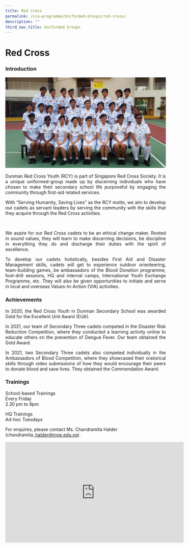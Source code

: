 ```yaml
---
title: Red Cross
permalink: /cca-programme/Uniformed-Groups/red-cross/
description: ""
third_nav_title: Uniformed Groups
---
```

# Red Cross

### Introduction

![](/images/Student%20Development%20Programme/CCA%20Programme/Uniformed%20Groups/red_cross.jpg)

<p style="text-align: justify;">Dunman Red Cross Youth (RCY) is part of Singapore Red Cross Society. It is a unique uniformed-group made up by discerning individuals who have chosen to make their secondary school life purposeful by engaging the community through first-aid related services.</p> 

<p style="text-align: justify;">With “Serving Humanity, Saving Lives” as the RCY motto, we aim to develop our cadets as servant leaders by serving the community with the skills that they acquire through the Red Cross activities. </p> 

<p style="text-align: justify;">We aspire for our Red Cross cadets to be an ethical change maker. Rooted in sound values, they will learn to make discerning decisions, be discipline in everything they do and discharge their duties with the spirit of excellence. </p>

<p style="text-align: justify;">To develop our cadets holistically, besides First Aid and Disaster Management skills, cadets will get to experience outdoor orienteering, team-building games, be ambassadors of the Blood Donation programme, foot-drill sessions, HQ and internal camps, International Youth Exchange Programme, etc. They will also be given opportunities to initiate and serve in local and overseas Values-In-Action (VIA) activities.</p>

### Achievements

<p style="text-align: justify;">In 2020, the Red Cross Youth in Dunman Secondary School was awarded Gold for the Excellent Unit Award (EUA).</p>

<p style="text-align: justify;">In 2021, our team of Secondary Three cadets competed in the Disaster Risk Reduction Competition, where they conducted a learning activity online to educate others on the prevention of Dengue Fever. Our team obtained the Gold Award.</p>

<p style="text-align: justify;">In 2021, two Secondary Three cadets also competed individually in the Ambassadors of Blood Competition, where they showcased their oratorical skills through video submissions of how they would encourage their peers to donate blood and save lives. They obtained the Commendation Award.</p>

### Trainings

School-based Trainings  
Every Friday  
2.30 pm to 6pm

HQ Trainings  
Ad-hoc Tuesdays

For enquires, please contact Ms. Chandramita Halder (chandramita\_halder@moe.edu.sg).

<iframe width="560" height="315" src="https://www.youtube.com/embed/nScG03Wev8M" title="YouTube video player" frameborder="0" allow="accelerometer; autoplay; clipboard-write; encrypted-media; gyroscope; picture-in-picture" allowfullscreen></iframe>
